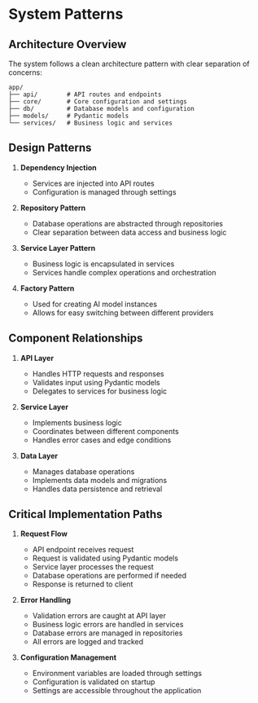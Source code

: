 # System Patterns

## Architecture Overview
The system follows a clean architecture pattern with clear separation of concerns:

```
app/
├── api/        # API routes and endpoints
├── core/       # Core configuration and settings
├── db/         # Database models and configuration
├── models/     # Pydantic models
└── services/   # Business logic and services
```

## Design Patterns
1. **Dependency Injection**
   - Services are injected into API routes
   - Configuration is managed through settings

2. **Repository Pattern**
   - Database operations are abstracted through repositories
   - Clear separation between data access and business logic

3. **Service Layer Pattern**
   - Business logic is encapsulated in services
   - Services handle complex operations and orchestration

4. **Factory Pattern**
   - Used for creating AI model instances
   - Allows for easy switching between different providers

## Component Relationships
1. **API Layer**
   - Handles HTTP requests and responses
   - Validates input using Pydantic models
   - Delegates to services for business logic

2. **Service Layer**
   - Implements business logic
   - Coordinates between different components
   - Handles error cases and edge conditions

3. **Data Layer**
   - Manages database operations
   - Implements data models and migrations
   - Handles data persistence and retrieval

## Critical Implementation Paths
1. **Request Flow**
   - API endpoint receives request
   - Request is validated using Pydantic models
   - Service layer processes the request
   - Database operations are performed if needed
   - Response is returned to client

2. **Error Handling**
   - Validation errors are caught at API layer
   - Business logic errors are handled in services
   - Database errors are managed in repositories
   - All errors are logged and tracked

3. **Configuration Management**
   - Environment variables are loaded through settings
   - Configuration is validated on startup
   - Settings are accessible throughout the application 